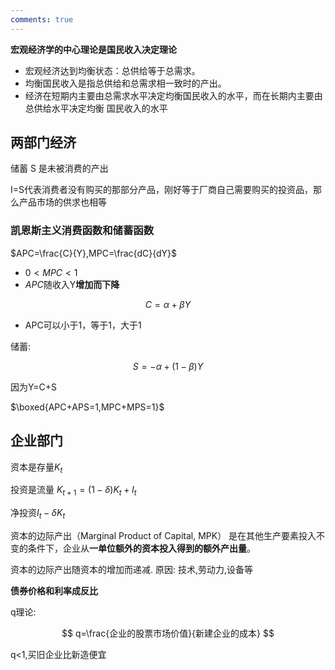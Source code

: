 ```yaml
---
comments: true
---
```

**宏观经济学的中心理论是国民收入决定理论**

- 宏观经济达到均衡状态：总供给等于总需求。 
- 均衡国民收入是指总供给和总需求相一致时的产出。
- 经济在短期内主要由总需求水平决定均衡国民收入的水平，而在长期内主要由总供给水平决定均衡 国民收入的水平

## 两部门经济

储蓄 S 是未被消费的产出

I=S代表消费者没有购买的那部分产品，刚好等于厂商自己需要购买的投资品，那么产品市场的供求也相等

### 凯恩斯主义消费函数和储蓄函数

$APC=\frac{C}{Y},MPC=\frac{dC}{dY}$

- $0<MPC<1$
- $APC$随收入Y**增加而下降**



$$
C=\alpha+\beta Y
$$



- APC可以小于1，等于1，大于1

储蓄:


$$
S=-\alpha+(1-\beta)Y
$$


因为Y=C+S

$\boxed{APC+APS=1,MPC+MPS=1}$

## 企业部门

资本是存量$K_{t}$

投资是流量 $K_{t+1}=(1-\delta)K_t+I_t$

净投资$I_t-\delta K_t$

资本的边际产出（Marginal Product of Capital, MPK） 是在其他生产要素投入不变的条件下，企业从**一单位额外的资本投入得到的额外产出量**。 

资本的边际产出随资本的增加而递减. 原因: 技术,劳动力,设备等

**债券价格和利率成反比**

q理论: 


$$
q=\frac{企业的股票市场价值}{新建企业的成本}
$$


q<1,买旧企业比新造便宜